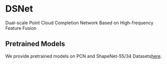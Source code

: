 # DSNet
Dual-scale Point Cloud Completion Network Based on High-frequency Feature Fusion

## Pretrained Models
We provide pretrained models on PCN and ShapeNet-55/34 Datasets[here](https://pan.baidu.com/s/1hEsDRHlmj9jpqZYNBqi15A?pwd=tgc7 ).
